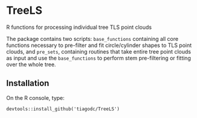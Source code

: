 # TreeLS
R functions for processing individual tree TLS point clouds

The package contains two scripts: `base_functions` containing all core functions necessary to pre-filter and fit circle/cylinder shapes to TLS point clouds, and `pre_sets`, containing routines that take entire tree point clouds as input and use the `base_functions` to perform stem pre-filtering or fitting over the whole tree.

## Installation
On the R console, type:

`devtools::install_github('tiagodc/TreeLS')`
